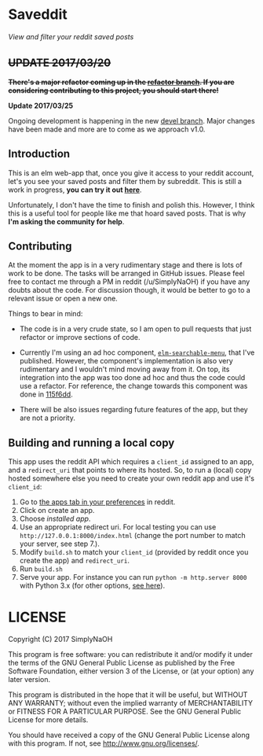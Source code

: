 # Saveddit
###### View and filter your reddit saved posts

## ~~UPDATE 2017/03/20~~

~~**There's a major refactor coming up in the
[refactor branch](https://github.com/SimplyNaOH/saveddit/tree/refactor). If you
are considering contributing to this project, you should start there!**~~

**Update 2017/03/25**

Ongoing development is happening in the new
[devel branch](https://github.com/SimplyNaOH/saveddit/tree/devel). Major changes
have been made and more are to come as we approach v1.0.

## Introduction

This is an elm web-app that, once you give it access to your reddit account,
let's you see your saved posts and filter them by subreddit. This is still a
work in progress, **you can try it out
[here](https://SimplyNaOH.github.io/saveddit/)**.

Unfortunately, I don't have the time to finish and polish this. However, I think
this is a useful tool for people like me that hoard saved posts. That is why
**I'm asking the community for help**.

## Contributing

At the moment the app is in a very rudimentary stage and there is lots of work
to be done. The tasks will be arranged in GitHub issues. Please feel free to
contact me through a PM in reddit (/u/SimplyNaOH) if you have any doubts about
the code. For discussion though, it would be better to go to a relevant issue or
open a new one.

Things to bear in mind:
* The code is in a very crude state, so I am open to pull requests that just
refactor or improve sections of code.

* Currently I'm using an ad hoc component,
[`elm-searchable-menu`](https://github.com/SimplyNaOH/elm-searchable-menu), that
I've published. However, the component's implementation is also very rudimentary
and I wouldn't mind moving away from it. On top, its integration into the app
was too done ad hoc and thus the code could use a refactor. For reference, the
change towards this component was done in
[115f6dd](https://github.com/SimplyNaOH/saveddit/commit/115f6dd72e4c813408e399100d5b91f8f9a78667).

* There will be also issues regarding future features of the app, but they are
not a priority.


## Building and running a local copy

This app uses the reddit API which requires a `client_id` assigned to an app,
and a `redirect_uri` that points to where its hosted. So, to run a (local) copy
hosted somewhere else you need to create your own reddit app and use it's `client_id`:

1. Go to [the apps tab in your preferences](https://www.reddit.com/prefs/apps/)
  in reddit.
2. Click on create an app.
3. Choose *installed app*.
4. Use an appropriate redirect uri. For local testing you can use
  `http://127.0.0.1:8000/index.html` (change the port number to match your
    server, see step 7.).
5. Modify `build.sh` to match your `client_id` (provided by reddit once you
  create the app) and `redirect_uri`.
6. Run `build.sh`
7. Serve your app. For instance you can run `python -m http.server 8000` with
  Python 3.x (for other options,
    [see here](https://gist.github.com/willurd/5720255)).

# LICENSE

Copyright (C) 2017 SimplyNaOH

This program is free software: you can redistribute it and/or modify
it under the terms of the GNU General Public License as published by
the Free Software Foundation, either version 3 of the License, or
(at your option) any later version.

This program is distributed in the hope that it will be useful,
but WITHOUT ANY WARRANTY; without even the implied warranty of
MERCHANTABILITY or FITNESS FOR A PARTICULAR PURPOSE.  See the
GNU General Public License for more details.

You should have received a copy of the GNU General Public License
along with this program.  If not, see <http://www.gnu.org/licenses/>.

